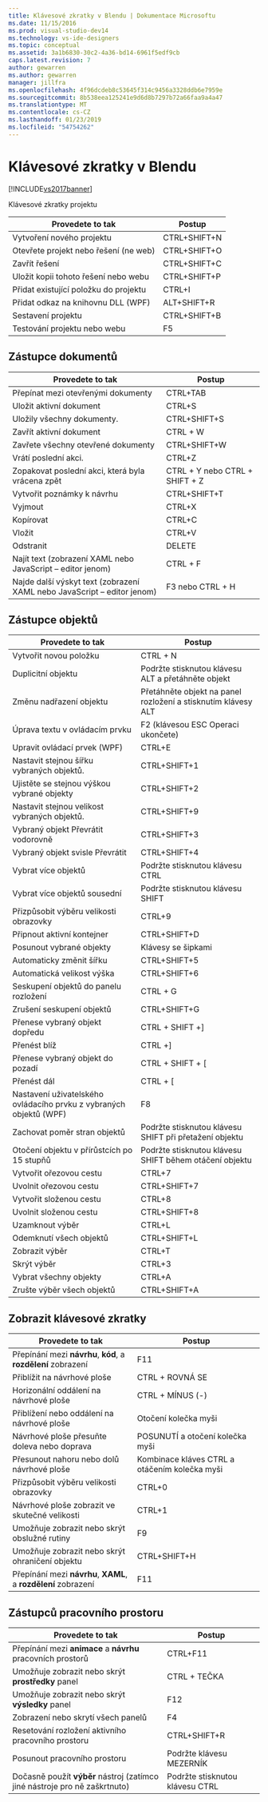 ```yaml
---
title: Klávesové zkratky v Blendu | Dokumentace Microsoftu
ms.date: 11/15/2016
ms.prod: visual-studio-dev14
ms.technology: vs-ide-designers
ms.topic: conceptual
ms.assetid: 3a1b6830-30c2-4a36-bd14-6961f5edf9cb
caps.latest.revision: 7
author: gewarren
ms.author: gewarren
manager: jillfra
ms.openlocfilehash: 4f96dcdeb8c53645f314c9456a3328ddb6e7959e
ms.sourcegitcommit: 8b538eea125241e9d6d8b7297b72a66faa9a4a47
ms.translationtype: MT
ms.contentlocale: cs-CZ
ms.lasthandoff: 01/23/2019
ms.locfileid: "54754262"
---
```

# <a name="keyboard-shortcuts-in-blend"></a>Klávesové zkratky v Blendu
[!INCLUDE[vs2017banner](../includes/vs2017banner.md)]

Klávesové zkratky projektu  
  
|Provedete to tak|Postup|  
|----------------|-------------|  
|Vytvoření nového projektu|CTRL+SHIFT+N|  
|Otevřete projekt nebo řešení (ne web)|CTRL+SHIFT+O|  
|Zavřít řešení|CTRL+SHIFT+C|  
|Uložit kopii tohoto řešení nebo webu|CTRL+SHIFT+P|  
|Přidat existující položku do projektu|CTRL+I|  
|Přidat odkaz na knihovnu DLL (WPF)|ALT+SHIFT+R|  
|Sestavení projektu|CTRL+SHIFT+B|  
|Testování projektu nebo webu|F5|  
  
## <a name="document-shortcuts"></a>Zástupce dokumentů  
  
|Provedete to tak|Postup|  
|----------------|-------------|  
|Přepínat mezi otevřenými dokumenty|CTRL+TAB|  
|Uložit aktivní dokument|CTRL+S|  
|Uložily všechny dokumenty.|CTRL+SHIFT+S|  
|Zavřít aktivní dokument|CTRL + W|  
|Zavřete všechny otevřené dokumenty|CTRL+SHIFT+W|  
|Vrátí poslední akci.|CTRL+Z|  
|Zopakovat poslední akci, která byla vrácena zpět|CTRL + Y nebo CTRL + SHIFT + Z|  
|Vytvořit poznámky k návrhu|CTRL+SHIFT+T|  
|Vyjmout|CTRL+X|  
|Kopírovat|CTRL+C|  
|Vložit|CTRL+V|  
|Odstranit|DELETE|  
|Najít text (zobrazení XAML nebo JavaScript – editor jenom)|CTRL + F|  
|Najde další výskyt text (zobrazení XAML nebo JavaScript – editor jenom)|F3 nebo CTRL + H|  
  
## <a name="object-shortcuts"></a>Zástupce objektů  
  
|Provedete to tak|Postup|  
|----------------|-------------|  
|Vytvořit novou položku|CTRL + N|  
|Duplicitní objektu|Podržte stisknutou klávesu ALT a přetáhněte objekt|  
|Změnu nadřazení objektu|Přetáhněte objekt na panel rozložení a stisknutím klávesy ALT|  
|Úprava textu v ovládacím prvku|F2 (klávesou ESC Operaci ukončete)|  
|Upravit ovládací prvek (WPF)|CTRL+E|  
|Nastavit stejnou šířku vybraných objektů.|CTRL+SHIFT+1|  
|Ujistěte se stejnou výškou vybrané objekty|CTRL+SHIFT+2|  
|Nastavit stejnou velikost vybraných objektů.|CTRL+SHIFT+9|  
|Vybraný objekt Převrátit vodorovně|CTRL+SHIFT+3|  
|Vybraný objekt svisle Převrátit|CTRL+SHIFT+4|  
|Vybrat více objektů|Podržte stisknutou klávesu CTRL|  
|Vybrat více objektů sousední|Podržte stisknutou klávesu SHIFT|  
|Přizpůsobit výběru velikosti obrazovky|CTRL+9|  
|Připnout aktivní kontejner|CTRL+SHIFT+D|  
|Posunout vybrané objekty|Klávesy se šipkami|  
|Automaticky změnit šířku|CTRL+SHIFT+5|  
|Automatická velikost výška|CTRL+SHIFT+6|  
|Seskupení objektů do panelu rozložení|CTRL + G|  
|Zrušení seskupení objektů|CTRL+SHIFT+G|  
|Přenese vybraný objekt dopředu|CTRL + SHIFT +]|  
|Přenést blíž|CTRL +]|  
|Přenese vybraný objekt do pozadí|CTRL + SHIFT + [|  
|Přenést dál|CTRL + [|  
|Nastavení uživatelského ovládacího prvku z vybraných objektů (WPF)|F8|  
|Zachovat poměr stran objektů|Podržte stisknutou klávesu SHIFT při přetažení objektu|  
|Otočení objektu v přírůstcích po 15 stupňů|Podržte stisknutou klávesu SHIFT během otáčení objektu|  
|Vytvořit ořezovou cestu|CTRL+7|  
|Uvolnit ořezovou cestu|CTRL+SHIFT+7|  
|Vytvořit složenou cestu|CTRL+8|  
|Uvolnit složenou cestu|CTRL+SHIFT+8|  
|Uzamknout výběr|CTRL+L|  
|Odemknutí všech objektů|CTRL+SHIFT+L|  
|Zobrazit výběr|CTRL+T|  
|Skrýt výběr|CTRL+3|  
|Vybrat všechny objekty|CTRL+A|  
|Zrušte výběr všech objektů|CTRL+SHIFT+A|  
  
## <a name="view-shortcuts"></a>Zobrazit klávesové zkratky  
  
|Provedete to tak|Postup|  
|----------------|-------------|  
|Přepínání mezi **návrhu**, **kód**, a **rozdělení** zobrazení|F11|  
|Přiblížit na návrhové ploše|CTRL + ROVNÁ SE|  
|Horizonální oddálení na návrhové ploše|CTRL + MÍNUS (-)|  
|Přiblížení nebo oddálení na návrhové ploše|Otočení kolečka myši|  
|Návrhové ploše přesuňte doleva nebo doprava|POSUNUTÍ a otočení kolečka myši|  
|Přesunout nahoru nebo dolů návrhové ploše|Kombinace kláves CTRL a otáčením kolečka myši|  
|Přizpůsobit výběru velikosti obrazovky|CTRL+0|  
|Návrhové ploše zobrazit ve skutečné velikosti|CTRL+1|  
|Umožňuje zobrazit nebo skrýt obslužné rutiny|F9|  
|Umožňuje zobrazit nebo skrýt ohraničení objektu|CTRL+SHIFT+H|  
|Přepínání mezi **návrhu**, **XAML**, a **rozdělení** zobrazení|F11|  
  
## <a name="workspace-shortcuts"></a>Zástupců pracovního prostoru  
  
|Provedete to tak|Postup|  
|----------------|-------------|  
|Přepínání mezi **animace** a **návrhu** pracovních prostorů|CTRL+F11|  
|Umožňuje zobrazit nebo skrýt **prostředky** panel|CTRL + TEČKA|  
|Umožňuje zobrazit nebo skrýt **výsledky** panel|F12|  
|Zobrazení nebo skrytí všech panelů|F4|  
|Resetování rozložení aktivního pracovního prostoru|CTRL+SHIFT+R|  
|Posunout pracovního prostoru|Podržte klávesu MEZERNÍK|  
|Dočasně použít **výběr** nástroj (zatímco jiné nástroje pro ně zaškrtnuto)|Podržte stisknutou klávesu CTRL|
